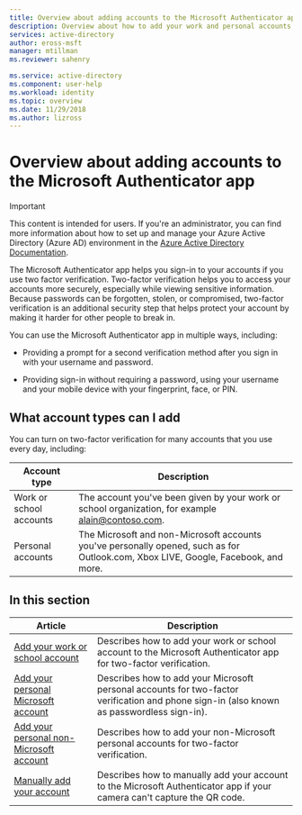 ```yaml
---
title: Overview about adding accounts to the Microsoft Authenticator app - Azure Active Directory | Microsoft Docs
description: Overview about how to add your work and personal accounts to the Microsoft Authenticator app for two-factor verification.
services: active-directory
author: eross-msft
manager: mtillman
ms.reviewer: sahenry

ms.service: active-directory
ms.component: user-help
ms.workload: identity
ms.topic: overview
ms.date: 11/29/2018
ms.author: lizross
---
```


# Overview about adding accounts to the Microsoft Authenticator app

>[!Important]
>This content is intended for users. If you're an administrator, you can find more information about how to set up and manage your Azure Active Directory (Azure AD) environment in the [Azure Active Directory Documentation](https://docs.microsoft.com/azure/active-directory).

The Microsoft Authenticator app helps you sign-in to your accounts if you use two factor verification. Two-factor verification helps you to access your accounts more securely, especially while viewing sensitive information. Because passwords can be forgotten, stolen, or compromised, two-factor verification is an additional security step that helps protect your account by making it harder for other people to break in.

You can use the Microsoft Authenticator app in multiple ways, including:

- Providing a prompt for a second verification method after you sign in with your username and password.

- Providing sign-in without requiring a password, using your username and your mobile device with your fingerprint, face, or PIN.

## What account types can I add
You can turn on two-factor verification for many accounts that you use every day, including:

|Account type|Description|
|------------|-----------|
|Work or school accounts|The account you've been given by your work or school organization, for example alain@contoso.com.|
|Personal accounts|The Microsoft and non-Microsoft accounts you've personally opened, such as for Outlook.com, Xbox LIVE, Google, Facebook, and more.|

## In this section
|Article |Description |
|------|------------|
|[Add your work or school account](microsoft-authenticator-app-add-work-account.md)|Describes how to add your work or school account to the Microsoft Authenticator app for two-factor verification.|
|[Add your personal Microsoft account](microsoft-authenticator-app-add-personal-account.md)|Describes how to add your Microsoft personal accounts for two-factor verification and phone sign-in (also known as passwordless sign-in).|
|[Add your personal non-Microsoft account](microsoft-authenticator-app-add-non-microsoft-account.md)|Describes how to add your non-Microsoft personal accounts for two-factor verification.|
|[Manually add your account](microsoft-authenticator-app-add-account-manual.md)|Describes how to manually add your account to the Microsoft Authenticator app if your camera can't capture the QR code.|




